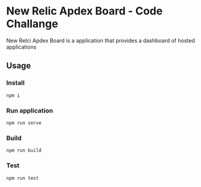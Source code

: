 # New Relic Apdex Board - Code Challange

New Relci Apdex Board is a application that provides a dashboard of hosted applications

## Usage

### Install 
```
npm i
```

### Run application
```
npm run serve
```

### Build 
```
npm run build
```

### Test
```
npm run test
```
